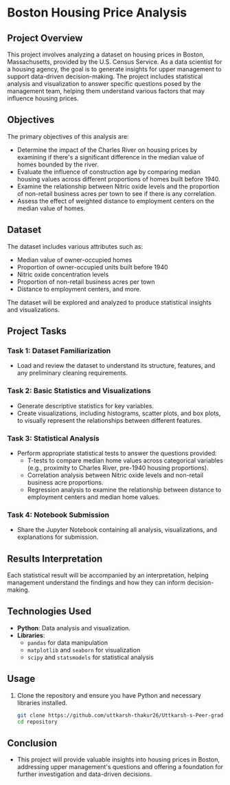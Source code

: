 # Boston Housing Price Analysis

## Project Overview
This project involves analyzing a dataset on housing prices in Boston, Massachusetts, provided by the U.S. Census Service. As a data scientist for a housing agency, the goal is to generate insights for upper management to support data-driven decision-making. The project includes statistical analysis and visualization to answer specific questions posed by the management team, helping them understand various factors that may influence housing prices.

## Objectives
The primary objectives of this analysis are:
- Determine the impact of the Charles River on housing prices by examining if there's a significant difference in the median value of homes bounded by the river.
- Evaluate the influence of construction age by comparing median housing values across different proportions of homes built before 1940.
- Examine the relationship between Nitric oxide levels and the proportion of non-retail business acres per town to see if there is any correlation.
- Assess the effect of weighted distance to employment centers on the median value of homes.

## Dataset
The dataset includes various attributes such as:
- Median value of owner-occupied homes
- Proportion of owner-occupied units built before 1940
- Nitric oxide concentration levels
- Proportion of non-retail business acres per town
- Distance to employment centers, and more.

The dataset will be explored and analyzed to produce statistical insights and visualizations.

## Project Tasks
### Task 1: Dataset Familiarization
- Load and review the dataset to understand its structure, features, and any preliminary cleaning requirements.

### Task 2: Basic Statistics and Visualizations
- Generate descriptive statistics for key variables.
- Create visualizations, including histograms, scatter plots, and box plots, to visually represent the relationships between different features.

### Task 3: Statistical Analysis
- Perform appropriate statistical tests to answer the questions provided:
  - T-tests to compare median home values across categorical variables (e.g., proximity to Charles River, pre-1940 housing proportions).
  - Correlation analysis between Nitric oxide levels and non-retail business acre proportions.
  - Regression analysis to examine the relationship between distance to employment centers and median home values.

### Task 4: Notebook Submission
- Share the Jupyter Notebook containing all analysis, visualizations, and explanations for submission.

## Results Interpretation
Each statistical result will be accompanied by an interpretation, helping management understand the findings and how they can inform decision-making.

## Technologies Used
- **Python**: Data analysis and visualization.
- **Libraries**:
  - `pandas` for data manipulation
  - `matplotlib` and `seaborn` for visualization
  - `scipy` and `statsmodels` for statistical analysis

## Usage
1. Clone the repository and ensure you have Python and necessary libraries installed.
   ```bash
   git clone https://github.com/uttkarsh-thakur26/Uttkarsh-s-Peer-graded-Assignment.git
   cd repository

## Conclusion
- This project will provide valuable insights into housing prices in Boston, addressing upper management's questions and offering a foundation for further investigation and data-driven decisions.
